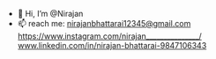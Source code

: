 - 👋 Hi, I’m @Nirajan
- 📫 reach me: nirajanbhattarai12345@gmail.com
            https://www.instagram.com/nirajan_______________/
                www.linkedin.com/in/nirajan-bhattarai-9847106343
<!---
Nirajan1-droid/Nirajan1-droid is a ✨ special ✨ repository because its `README.md` (this file) appears on your GitHub profile.
You can click the Preview link to take a look at your changes.
--->
